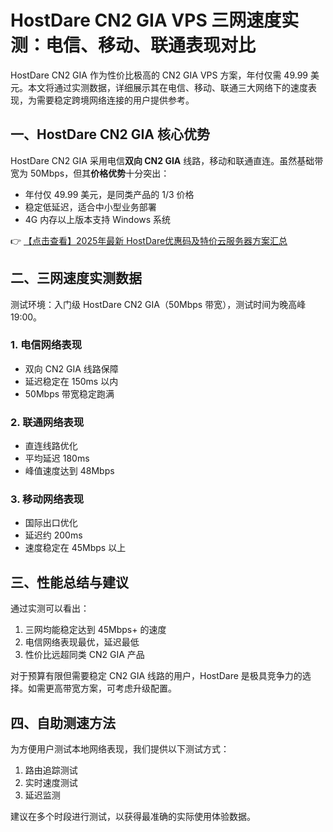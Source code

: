 # HostDare CN2 GIA VPS 三网速度实测：电信、移动、联通表现对比

HostDare CN2 GIA 作为性价比极高的 CN2 GIA VPS 方案，年付仅需 49.99 美元。本文将通过实测数据，详细展示其在电信、移动、联通三大网络下的速度表现，为需要稳定跨境网络连接的用户提供参考。

## 一、HostDare CN2 GIA 核心优势

HostDare CN2 GIA 采用电信**双向 CN2 GIA** 线路，移动和联通直连。虽然基础带宽为 50Mbps，但其**价格优势**十分突出：

- 年付仅 49.99 美元，是同类产品的 1/3 价格
- 稳定低延迟，适合中小型业务部署
- 4G 内存以上版本支持 Windows 系统

👉 [【点击查看】2025年最新 HostDare优惠码及特价云服务器方案汇总](https://bit.ly/hostdare)

## 二、三网速度实测数据

测试环境：入门级 HostDare CN2 GIA（50Mbps 带宽），测试时间为晚高峰 19:00。

### 1. 电信网络表现
- 双向 CN2 GIA 线路保障
- 延迟稳定在 150ms 以内
- 50Mbps 带宽稳定跑满

### 2. 联通网络表现
- 直连线路优化
- 平均延迟 180ms
- 峰值速度达到 48Mbps

### 3. 移动网络表现
- 国际出口优化
- 延迟约 200ms
- 速度稳定在 45Mbps 以上

## 三、性能总结与建议

通过实测可以看出：
1. 三网均能稳定达到 45Mbps+ 的速度
2. 电信网络表现最优，延迟最低
3. 性价比远超同类 CN2 GIA 产品

对于预算有限但需要稳定 CN2 GIA 线路的用户，HostDare 是极具竞争力的选择。如需更高带宽方案，可考虑升级配置。

## 四、自助测速方法

为方便用户测试本地网络表现，我们提供以下测试方式：
1. 路由追踪测试
2. 实时速度测试
3. 延迟监测

建议在多个时段进行测试，以获得最准确的实际使用体验数据。
